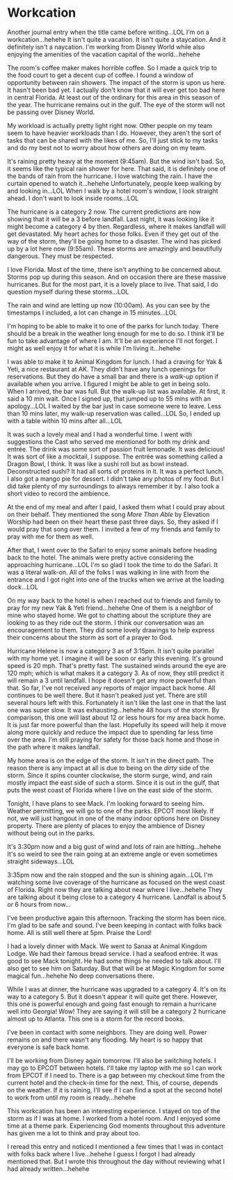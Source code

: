 # Workcation

Another journal entry when the title came before writing...LOL I'm on a workcation...hehehe It isn't quite a vacation. It isn't quite a staycation. And it definitely isn't a naycation. I'm working from Disney World while also enjoying the amenities of the vacation capital of the world...hehehe

The room's coffee maker makes horrible coffee. So I made a quick trip to the food court to get a decent cup of coffee. I found a window of opportunity between rain showers. The impact of the storm is upon us here. It hasn't been bad yet. I actually don't know that it will ever get too bad here in central Florida. At least out of the ordinary for this area in this season of the year. The hurricane remains out in the gulf. The eye of the storm will not be passing over Disney World.

My workload is actually pretty light right now. Other people on my team seem to have heavier workloads than I do. However, they aren't the sort of tasks that can be shared with the likes of me. So, I'll just stick to my tasks and do my best not to worry about how others are doing on my team.

It's raining pretty heavy at the moment (9:45am). But the wind isn't bad. So, it seems like the typical rain shower for here. That said, it is definitely one of the bands of rain from the hurricane. I love watching the rain. I have the curtain opened to watch it...hehehe Unfortunately, people keep walking by and looking in...LOL When I walk by a hotel room's window, I look straight ahead. I don't want to look inside rooms...LOL

The hurricane is a category 2 now. The current predictions are now showing that it will be a 3 before landfall. Last night, it was looking like it might become a category 4 by then. Regardless, where it makes landfall will get devastated. My heart aches for those folks. Even if they get out of the way of the storm, they'll be going home to a disaster. The wind has picked up by a lot here now (9:55am). These storms are amazingly and beautifully dangerous. They must be respected.

I love Florida. Most of the time, there isn't anything to be concerned about. Storms pop up during this season. And on occasion there are these massive hurricanes. But for the most part, it is a lovely place to live. That said, I do question myself during these storms...LOL

The rain and wind are letting up now (10:00am). As you can see by the timestamps I included, a lot can change in 15 minutes...LOL

I'm hoping to be able to make it to one of the parks for lunch today. There should be a break in the weather long enough for me to do so. I think it'll be fun to take advantage of where I am. It'll be an experience I'll not forget. I might as well enjoy it for what it is while I'm living it...hehehe

I was able to make it to Animal Kingdom for lunch. I had a craving for Yak & Yeti, a nice restaurant at AK. They didn't have any lunch openings for reservations. But they do have a small bar and there is a *walk-up* option if available when you arrive. I figured I might be able to get in being solo. When I arrived, the bar was full. But the walk-up list was available. At first, it said a 10 min wait. Once I signed up, that jumped up to 55 mins with an apology...LOL I waited by the bar just in case someone were to leave. Less than 10 mins later, my walk-up reservation was called...LOL So, I ended up with a table within 10 mins after all...LOL

It was such a lovely meal and I had a wonderful time. I went with suggestions the Cast who served me mentioned for both my drink and entrée. The drink was some sort of passion fruit lemonade. It was delicious! It was sort of like a mocktail, I suppose. The entrée was something called a Dragon Bowl, I think. It was like a sushi roll but as bowl instead. Deconstructed sushi? It had all sorts of proteins in it. It was a perfect lunch. I also got a mango pie for dessert. I didn't take any photos of my food. But I did take plenty of my surroundings to always remember it by. I also took a short video to record the ambience.

At the end of my meal and after I paid, I asked them what I could pray about on their behalf. They mentioned the song *More Than Able* by Elevation Worship had been on their heart these past three days. So, they asked if I would pray that song over them. I invited a few of my friends and family to pray with me for them as well.

After that, I went over to the Safari to enjoy some animals before heading back to the hotel. The animals were pretty active considering the approaching hurricane...LOL I'm so glad I took the time to do the Safari. It was a literal walk-on. All of the folks I was walking in line with from the entrance and I got right into one of the trucks when we arrive at the loading dock...LOL

On my way back to the hotel is when I reached out to friends and family to pray for my new Yak & Yeti friend...hehehe One of them is a neighbor of mine who stayed home. We got to chatting about the scripture they are looking to as they ride out the storm. I think our conversation was an encouragement to them. They did some lovely drawings to help express their concerns about the storm as sort of a prayer to God.

Hurricane Helene is now a category 3 as of 3:15pm. It isn't quite parallel with my home yet. I imagine it will be soon or early this evening. It's ground speed is 20 mph. That's pretty fast. The sustained winds around the eye are 120 mph; which is what makes it a category 3. As of now, they still predict it will remain a 3 until landfall. I hope it doesn't get any more powerful than that. So far, I've not received any reports of major impact back home. All continues to be well there. But it hasn't peaked just yet. There are still several hours left with this. Fortunately it isn't like the last one in that the last one was super slow. It was exhausting...hehehe 48 hours of the storm. By comparison, this one will last about 12 or less hours for my area back home. It is just far more powerful than the last. Hopefully its speed will help it move along more quickly and reduce the impact due to spending far less time over the area. I'm still praying for safety for those back home and those in the path where it makes landfall.

My home area is on the edge of the storm. It isn't in the direct path. The reason there is any impact at all is due to being on the *dirty* side of the storm. Since it spins counter clockwise, the storm surge, wind, and rain mostly impact the east side of such a storm. Since it is out in the gulf, that puts the west coast of Florida where I live on the east side of the storm.

Tonight, I have plans to see Mack. I'm looking forward to seeing him. Weather permitting, we will go to one of the parks. EPCOT most likely. If not, we will just hangout in one of the many indoor options here on Disney property. There are plenty of places to enjoy the ambience of Disney without being out in the parks.

It's 3:30pm now and a big gust of wind and lots of rain are hitting...hehehe It's so weird to see the rain going at an extreme angle or even sometimes straight sideways...LOL

3:35pm now and the rain stopped and the sun is shining again...LOL I'm watching some live coverage of the hurricane as focused on the west coast of Florida. Right now they are talking about near where I live...hehehe They are talking about it being close to a category 4 hurricane. Landfall is about 5 or 6 hours from now...

I've been productive again this afternoon. Tracking the storm has been nice. I'm glad to be safe and sound. I've been keeping in contact with folks back home. All is still well there at 5pm. Praise the Lord!

I had a lovely dinner with Mack. We went to Sanaa at Animal Kingdom Lodge. We had their famous bread service. I had a seafood entrée. It was good to see Mack tonight. He had some things he needed to talk about. I'll also get to see him on Saturday. But that will be at Magic Kingdom for some magical fun...hehehe No deep conversations there.

While I was at dinner, the hurricane was upgraded to a category 4. It's on its way to a category 5. But it doesn't appear it will quite get there. However, this one is powerful enough and going fast enough to remain a hurricane well into Georgia! Wow! They are saying it will still be a category 2 hurricane almost up to Atlanta. This one is a storm for the record books.

I've been in contact with some neighbors. They are doing well. Power remains on and there wasn't any flooding. My heart is so happy that everyone is safe back home.

I'll be working from Disney again tomorrow. I'll also be switching hotels. I may go to EPCOT between hotels. I'll take my laptop with me so I can work from EPCOT if I need to. There is a gap between my checkout time from the current hotel and the check-in time for the next. This, of course, depends on the weather. If it is raining, I'll see if I can find a spot at the second hotel to work from until my room is ready...hehehe

This workcation has been an interesting experience. I stayed on top of the storm as if I was at home. I worked from a hotel room. And I enjoyed some time at a theme park. Experiencing God moments throughout this adventure has given me a lot to think and pray about too.

I reread this entry and noticed I mentioned a few times that I was in contact with folks back where I live...hehehe I guess I forgot I had already mentioned that. But I wrote this throughout the day without reviewing what I had already written...hehehe